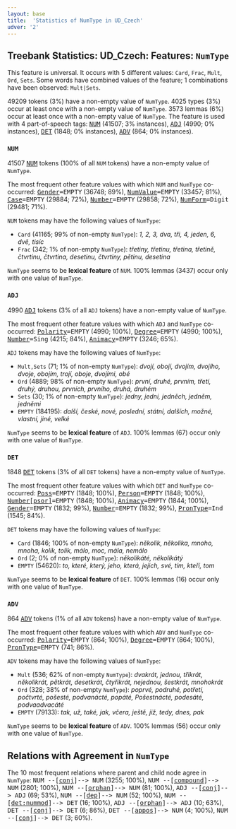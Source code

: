 ```yaml
---
layout: base
title:  'Statistics of NumType in UD_Czech'
udver: '2'
---
```


## Treebank Statistics: UD_Czech: Features: `NumType`

This feature is universal.
It occurs with 5 different values: `Card`, `Frac`, `Mult`, `Ord`, `Sets`.
Some words have combined values of the feature; 1 combinations have been observed: `Mult|Sets`.

49209 tokens (3%) have a non-empty value of `NumType`.
4025 types (3%) occur at least once with a non-empty value of `NumType`.
3573 lemmas (6%) occur at least once with a non-empty value of `NumType`.
The feature is used with 4 part-of-speech tags: <tt><a href="cs-pos-NUM.html">NUM</a></tt> (41507; 3% instances), <tt><a href="cs-pos-ADJ.html">ADJ</a></tt> (4990; 0% instances), <tt><a href="cs-pos-DET.html">DET</a></tt> (1848; 0% instances), <tt><a href="cs-pos-ADV.html">ADV</a></tt> (864; 0% instances).

### `NUM`

41507 <tt><a href="cs-pos-NUM.html">NUM</a></tt> tokens (100% of all `NUM` tokens) have a non-empty value of `NumType`.

The most frequent other feature values with which `NUM` and `NumType` co-occurred: <tt><a href="cs-feat-Gender.html">Gender</a></tt><tt>=EMPTY</tt> (36748; 89%), <tt><a href="cs-feat-NumValue.html">NumValue</a></tt><tt>=EMPTY</tt> (33457; 81%), <tt><a href="cs-feat-Case.html">Case</a></tt><tt>=EMPTY</tt> (29884; 72%), <tt><a href="cs-feat-Number.html">Number</a></tt><tt>=EMPTY</tt> (29858; 72%), <tt><a href="cs-feat-NumForm.html">NumForm</a></tt><tt>=Digit</tt> (29481; 71%).

`NUM` tokens may have the following values of `NumType`:

* `Card` (41165; 99% of non-empty `NumType`): <em>1, 2, 3, dva, tři, 4, jeden, 6, dvě, tisíc</em>
* `Frac` (342; 1% of non-empty `NumType`): <em>třetiny, třetinu, třetina, třetině, čtvrtinu, čtvrtina, desetinu, čtvrtiny, pětinu, desetina</em>

`NumType` seems to be **lexical feature** of `NUM`. 100% lemmas (3437) occur only with one value of `NumType`.

### `ADJ`

4990 <tt><a href="cs-pos-ADJ.html">ADJ</a></tt> tokens (3% of all `ADJ` tokens) have a non-empty value of `NumType`.

The most frequent other feature values with which `ADJ` and `NumType` co-occurred: <tt><a href="cs-feat-Polarity.html">Polarity</a></tt><tt>=EMPTY</tt> (4990; 100%), <tt><a href="cs-feat-Degree.html">Degree</a></tt><tt>=EMPTY</tt> (4990; 100%), <tt><a href="cs-feat-Number.html">Number</a></tt><tt>=Sing</tt> (4215; 84%), <tt><a href="cs-feat-Animacy.html">Animacy</a></tt><tt>=EMPTY</tt> (3246; 65%).

`ADJ` tokens may have the following values of `NumType`:

* `Mult,Sets` (71; 1% of non-empty `NumType`): <em>dvojí, obojí, dvojím, dvojího, dvoje, obojím, trojí, oboje, dvojími, obé</em>
* `Ord` (4889; 98% of non-empty `NumType`): <em>první, druhé, prvním, třetí, druhý, druhou, prvních, prvního, druhá, druhém</em>
* `Sets` (30; 1% of non-empty `NumType`): <em>jedny, jedni, jedněch, jedněm, jedněmi</em>
* `EMPTY` (184195): <em>další, české, nové, poslední, státní, dalších, možné, vlastní, jiné, velké</em>

`NumType` seems to be **lexical feature** of `ADJ`. 100% lemmas (67) occur only with one value of `NumType`.

### `DET`

1848 <tt><a href="cs-pos-DET.html">DET</a></tt> tokens (3% of all `DET` tokens) have a non-empty value of `NumType`.

The most frequent other feature values with which `DET` and `NumType` co-occurred: <tt><a href="cs-feat-Poss.html">Poss</a></tt><tt>=EMPTY</tt> (1848; 100%), <tt><a href="cs-feat-Person.html">Person</a></tt><tt>=EMPTY</tt> (1848; 100%), <tt><a href="cs-feat-Number-psor.html">Number[psor]</a></tt><tt>=EMPTY</tt> (1848; 100%), <tt><a href="cs-feat-Animacy.html">Animacy</a></tt><tt>=EMPTY</tt> (1844; 100%), <tt><a href="cs-feat-Gender.html">Gender</a></tt><tt>=EMPTY</tt> (1832; 99%), <tt><a href="cs-feat-Number.html">Number</a></tt><tt>=EMPTY</tt> (1832; 99%), <tt><a href="cs-feat-PronType.html">PronType</a></tt><tt>=Ind</tt> (1545; 84%).

`DET` tokens may have the following values of `NumType`:

* `Card` (1846; 100% of non-empty `NumType`): <em>několik, několika, mnoho, mnoha, kolik, tolik, málo, moc, mála, nemálo</em>
* `Ord` (2; 0% of non-empty `NumType`): <em>několikáté, několikátý</em>
* `EMPTY` (54620): <em>to, které, který, jeho, která, jejich, své, tím, kteří, tom</em>

`NumType` seems to be **lexical feature** of `DET`. 100% lemmas (16) occur only with one value of `NumType`.

### `ADV`

864 <tt><a href="cs-pos-ADV.html">ADV</a></tt> tokens (1% of all `ADV` tokens) have a non-empty value of `NumType`.

The most frequent other feature values with which `ADV` and `NumType` co-occurred: <tt><a href="cs-feat-Polarity.html">Polarity</a></tt><tt>=EMPTY</tt> (864; 100%), <tt><a href="cs-feat-Degree.html">Degree</a></tt><tt>=EMPTY</tt> (864; 100%), <tt><a href="cs-feat-PronType.html">PronType</a></tt><tt>=EMPTY</tt> (741; 86%).

`ADV` tokens may have the following values of `NumType`:

* `Mult` (536; 62% of non-empty `NumType`): <em>dvakrát, jednou, třikrát, několikrát, pětkrát, desetkrát, čtyřikrát, nejednou, šestkrát, mnohokrát</em>
* `Ord` (328; 38% of non-empty `NumType`): <em>poprvé, podruhé, potřetí, počtvrté, pošesté, podvanácté, popáté, Pošestnácté, podesáté, podvaadvacáté</em>
* `EMPTY` (79133): <em>tak, už, také, jak, včera, ještě, již, tedy, dnes, pak</em>

`NumType` seems to be **lexical feature** of `ADV`. 100% lemmas (56) occur only with one value of `NumType`.

## Relations with Agreement in `NumType`

The 10 most frequent relations where parent and child node agree in `NumType`:
<tt>NUM --[<tt><a href="cs-dep-conj.html">conj</a></tt>]--> NUM</tt> (3255; 100%),
<tt>NUM --[<tt><a href="cs-dep-compound.html">compound</a></tt>]--> NUM</tt> (2801; 100%),
<tt>NUM --[<tt><a href="cs-dep-orphan.html">orphan</a></tt>]--> NUM</tt> (81; 100%),
<tt>ADJ --[<tt><a href="cs-dep-conj.html">conj</a></tt>]--> ADJ</tt> (69; 53%),
<tt>NUM --[<tt><a href="cs-dep-dep.html">dep</a></tt>]--> NUM</tt> (52; 100%),
<tt>NUM --[<tt><a href="cs-dep-det-nummod.html">det:nummod</a></tt>]--> DET</tt> (16; 100%),
<tt>ADJ --[<tt><a href="cs-dep-orphan.html">orphan</a></tt>]--> ADJ</tt> (10; 63%),
<tt>DET --[<tt><a href="cs-dep-conj.html">conj</a></tt>]--> DET</tt> (6; 86%),
<tt>DET --[<tt><a href="cs-dep-appos.html">appos</a></tt>]--> NUM</tt> (4; 100%),
<tt>NUM --[<tt><a href="cs-dep-conj.html">conj</a></tt>]--> DET</tt> (3; 60%).

